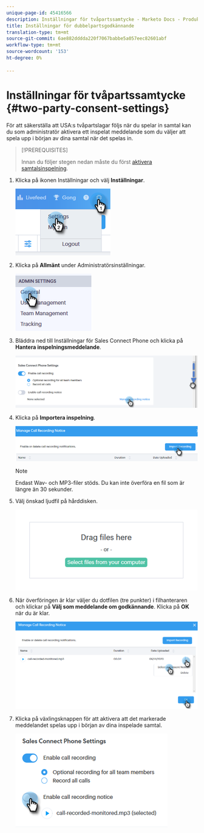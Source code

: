 ```yaml
---
unique-page-id: 45416566
description: Inställningar för tvåpartssamtycke - Marketo Docs - Produktdokumentation
title: Inställningar för dubbelpartsgodkännande
translation-type: tm+mt
source-git-commit: 6ae882dddda220f7067babbe5a057eec82601abf
workflow-type: tm+mt
source-wordcount: '153'
ht-degree: 0%

---
```



# Inställningar för tvåpartssamtycke {#two-party-consent-settings}

För att säkerställa att USA:s tvåpartslagar följs när du spelar in samtal kan du som administratör aktivera ett inspelat meddelande som du väljer att spela upp i början av dina samtal när det spelas in.

>[!PREREQUISITES]
>
>Innan du följer stegen nedan måste du först [aktivera samtalsinspelning](/help/marketo/product-docs/marketo-sales-connect/phone/enable-call-recording.md).

1. Klicka på ikonen Inställningar och välj **Inställningar**.

   ![](assets/one-1.png)

1. Klicka på **Allmänt** under Administratörsinställningar.

   ![](assets/two-1.png)

1. Bläddra ned till Inställningar för Sales Connect Phone och klicka på **Hantera inspelningsmeddelande**.

   ![](assets/three-1.png)

1. Klicka på **Importera inspelning**.

   ![](assets/four-1.png)

   >[!NOTE]
   >
   >Endast Wav- och MP3-filer stöds. Du kan inte överföra en fil som är längre än 30 sekunder.

1. Välj önskad ljudfil på hårddisken.

   ![](assets/five.png)

1. När överföringen är klar väljer du dotfilen (tre punkter) i filhanteraren och klickar på **Välj som meddelande om godkännande**. Klicka på **OK** när du är klar.

   ![](assets/six.png)

1. Klicka på växlingsknappen för att aktivera att det markerade meddelandet spelas upp i början av dina inspelade samtal.

   ![](assets/seven.png)
